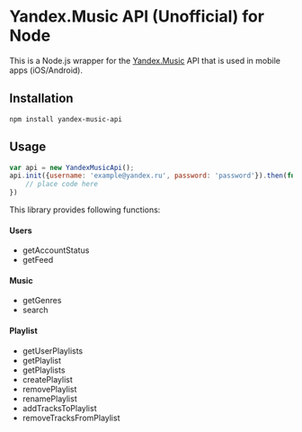 Yandex.Music API (Unofficial) for Node
====

This is a Node.js wrapper for the [Yandex.Music](http://music.yandex.ru/) API that is used in mobile apps (iOS/Android).

Installation
-------

    npm install yandex-music-api

Usage
-------
```js
var api = new YandexMusicApi();
api.init({username: 'example@yandex.ru', password: 'password'}).then(function() {
	// place code here
})
```

This library provides following functions:

#### Users
- getAccountStatus
- getFeed

#### Music
- getGenres
- search

#### Playlist
- getUserPlaylists
- getPlaylist
- getPlaylists
- createPlaylist
- removePlaylist
- renamePlaylist
- addTracksToPlaylist
- removeTracksFromPlaylist